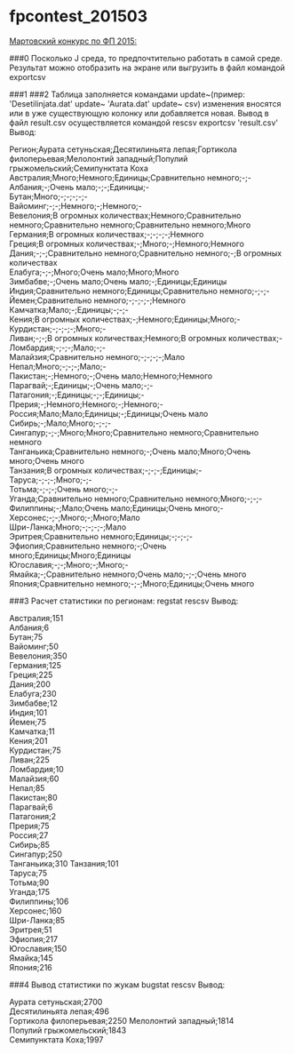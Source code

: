 ﻿# fpcontest_201503


[Мартовский конкурс по ФП 2015:](http://haskell98.blogspot.ru/2015/03/2015.html)

###0
Посколько J среда, то предпочтительно работать в самой среде. Результат можно отобразить на экране или выгрузить в файл командой exportcsv 

###1
###2
Таблица заполняется командами update~(пример: 'Desetilinjata.dat' update~ 'Aurata.dat' update~ csv) изменения вносятся или в уже существующую колонку или добавляется новая.
Вывод в файл result.csv осуществляется командой rescsv exportcsv 'result.csv'
Вывод:

Регион;Аурата сетуньская;Десятилиньята лепая;Гортикола филоперьевая;Мелолонтий западный;Популий грыжомельский;Семипунктата Коха
Австралия;Много;Немного;Единицы;Сравнительно немного;-;-                                                                                                                                           
Албания;-;Очень мало;-;-;Единицы;-                                                                                                                                                                                         
Бутан;Много;-;-;-;-;-                                                                                                                                                                                                                   
Вайоминг;-;-;Немного;-;Немного;-                                                                                                                                                                                            
Вевелония;В огромных количествах;Немного;Сравнительно немного;Сравнительно немного;Сравнительно немного;Много                                   
Германия;В огромных количествах;-;-;-;-;Немного                                                                                                                                                                
Греция;В огромных количествах;-;Много;-;Немного;Немного                                                                                                                                              
Дания;-;-;Сравнительно немного;Сравнительно немного;-;В огромных количествах                                                                                                       
Елабуга;-;-;Много;Очень мало;Много;Много                                                                                                                                                                           
Зимбабве;-;Очень мало;Очень мало;-;Единицы;Единицы                                                                                                                                                        
Индия;Сравнительно немного;Единицы;Сравнительно немного;-;-;-                                                                                                                                   
Йемен;Сравнительно немного;-;-;-;-;Немного                                                                                                                                                                         
Камчатка;Мало;-;Единицы;-;-;-                                                                                                                                                                                                  
Кения;В огромных количествах;-;Немного;Единицы;Много;-                                                                                                                                                
Курдистан;-;-;-;-;Много;-                                                                                                                                                                                                           
Ливан;-;-;В огромных количествах;Немного;В огромных количествах;-                                                                                                                             
Ломбардия;-;-;-;Мало;-;-                                                                                                                                                                                                             
Малайзия;Сравнительно немного;-;-;-;-;Мало                                                                                                                                                                         
Непал;Много;-;-;-;Мало;-                                                                                                                                                                                                            
Пакистан;-;Немного;-;Очень мало;Немного;Немного                                                                                                                                                             
Парагвай;-;Единицы;-;Очень мало;-;-                                                                                                                                                                                       
Патагония;-;Единицы;-;-;Единицы;-                                                                                                                                                                                          
Прерия;-;Немного;Немного;-;Немного;-                                                                                                                                                                                   
Россия;Мало;Мало;Единицы;-;Единицы;Очень мало                                                                                                                                                                
Сибирь;-;Мало;Много;-;-;-                                                                                                                                                                                                          
Сингапур;-;-;Много;Много;Сравнительно немного;Сравнительно немного                                                                                                                        
Танганьика;Сравнительно немного;-;Очень мало;Много;Очень много;Очень много                                                                                                         
Танзания;В огромных количествах;-;-;-;Единицы;-                                                                                                                                                                
Таруса;-;-;-;Много;-;-                                                                                                                                                                                                                 
Тотьма;-;-;-;Очень много;-;-                                                                                                                                                                                                      
Уганда;Сравнительно немного;Сравнительно немного;Много;-;-;-                                                                                                                                     
Филиппины;-;Мало;Очень мало;Единицы;Очень много;-                                                                                                                                                          
Херсонес;-;-;Много;-;Много;Мало                                                                                                                                                                                             
Шри-Ланка;Много;-;-;-;-;Мало                                                                                                                                                                                                     
Эритрея;Сравнительно немного;Единицы;-;-;-;-                                                                                                                                                                     
Эфиопия;Сравнительно немного;-;Очень много;Единицы;Много;Единицы                                                                                                                           
Югославия;-;-;Много;-;Много;-                                                                                                                                                                                                  
Ямайка;-;Сравнительно немного;Очень мало;-;-;Очень много                                                                                                                                              
Япония;Сравнительно немного;-;-;Много;Единицы;Очень много                                                                                                                                          

###3
Расчет статистики по регионам: regstat rescsv
Вывод:

Австралия;151  
Албания;6        
Бутан;75           
Вайоминг;50     
Вевелония;350  
Германия;125    
Греция;225        
Дания;200          
Елабуга;230      
Зимбабве;12     
Индия;101          
Йемен;75           
Камчатка;11     
Кения;201          
Курдистан;75   
Ливан;225          
Ломбардия;10   
Малайзия;60     
Непал;85           
Пакистан;80     
Парагвай;6      
Патагония;2    
Прерия;75         
Россия;27         
Сибирь;85         
Сингапур;250    
Танганьика;310
Танзания;101    
Таруса;75         
Тотьма;90         
Уганда;175        
Филиппины;106  
Херсонес;160    
Шри-Ланка;85    
Эритрея;51       
Эфиопия;217      
Югославия;150  
Ямайка;145        
Япония;216        

###4
Вывод статистики по жукам bugstat rescsv
Вывод:

Аурата сетуньская;2700          
Десятилиньята лепая;496       
Гортикола филоперьевая;2250
Мелолонтий западный;1814      
Популий грыжомельский;1843  
Семипунктата Коха;1997          